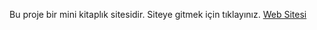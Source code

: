 Bu proje bir mini kitaplık sitesidir. Siteye gitmek için tıklayınız. [Web Sitesi](https://web-odev-3.vercel.app)
